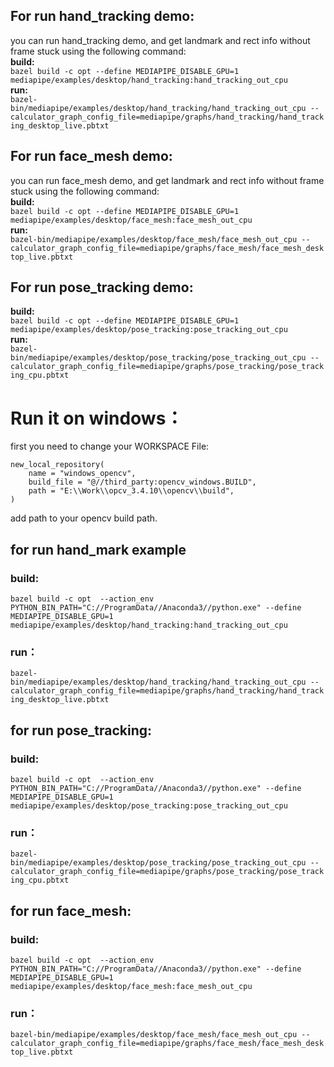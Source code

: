 ## For run hand_tracking demo:
you can run hand_tracking demo, and get landmark and rect info without frame stuck using the following command:  
**build:**  
`bazel build -c opt --define MEDIAPIPE_DISABLE_GPU=1 mediapipe/examples/desktop/hand_tracking:hand_tracking_out_cpu`  
**run:**    
`bazel-bin/mediapipe/examples/desktop/hand_tracking/hand_tracking_out_cpu --calculator_graph_config_file=mediapipe/graphs/hand_tracking/hand_tracking_desktop_live.pbtxt`  
## For run face_mesh demo:  
you can run face_mesh demo, and get landmark and rect info without frame stuck using the following command:  
**build:**  
`bazel build -c opt --define MEDIAPIPE_DISABLE_GPU=1 mediapipe/examples/desktop/face_mesh:face_mesh_out_cpu`  
**run:**  
`bazel-bin/mediapipe/examples/desktop/face_mesh/face_mesh_out_cpu --calculator_graph_config_file=mediapipe/graphs/face_mesh/face_mesh_desktop_live.pbtxt`  
## For run pose_tracking demo:  
**build:**  
`bazel build -c opt --define MEDIAPIPE_DISABLE_GPU=1 mediapipe/examples/desktop/pose_tracking:pose_tracking_out_cpu`  
**run:**  
`bazel-bin/mediapipe/examples/desktop/pose_tracking/pose_tracking_out_cpu --calculator_graph_config_file=mediapipe/graphs/pose_tracking/pose_tracking_cpu.pbtxt`  

# Run it on windows： 
first you need to change your WORKSPACE File:
```
new_local_repository(
    name = "windows_opencv",
    build_file = "@//third_party:opencv_windows.BUILD",
    path = "E:\\Work\\opcv_3.4.10\\opencv\\build",
) 
```
add path to your opencv build path.

## for run hand_mark example
### build:
`bazel build -c opt  --action_env PYTHON_BIN_PATH="C://ProgramData//Anaconda3//python.exe" --define MEDIAPIPE_DISABLE_GPU=1 mediapipe/examples/desktop/hand_tracking:hand_tracking_out_cpu`
### run：
`bazel-bin/mediapipe/examples/desktop/hand_tracking/hand_tracking_out_cpu --calculator_graph_config_file=mediapipe/graphs/hand_tracking/hand_tracking_desktop_live.pbtxt`  

## for run pose_tracking:
### build:
`bazel build -c opt  --action_env PYTHON_BIN_PATH="C://ProgramData//Anaconda3//python.exe" --define MEDIAPIPE_DISABLE_GPU=1 mediapipe/examples/desktop/pose_tracking:pose_tracking_out_cpu`
### run：
`bazel-bin/mediapipe/examples/desktop/pose_tracking/pose_tracking_out_cpu --calculator_graph_config_file=mediapipe/graphs/pose_tracking/pose_tracking_cpu.pbtxt`  

## for run face_mesh:  
### build:
`bazel build -c opt  --action_env PYTHON_BIN_PATH="C://ProgramData//Anaconda3//python.exe" --define MEDIAPIPE_DISABLE_GPU=1 mediapipe/examples/desktop/face_mesh:face_mesh_out_cpu`
### run：
`bazel-bin/mediapipe/examples/desktop/face_mesh/face_mesh_out_cpu --calculator_graph_config_file=mediapipe/graphs/face_mesh/face_mesh_desktop_live.pbtxt`



